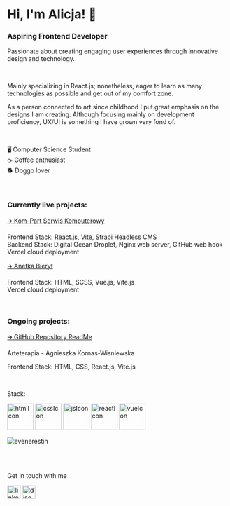 <h1>Hi, I'm Alicja! 🦈</h1>
<h3>Aspiring Frontend Developer</h3>
<p>
  Passionate about creating engaging user experiences through innovative design and technology.
</p>
<br />
<p>
  Mainly specializing in React.js; nonetheless, eager to learn as many technologies as possible and get out of my comfort zone.
</p>
<p>
  As a person connected to art since childhood I put great emphasis on the designs I am creating. Although focusing mainly on development proficiency, UX/UI is something I have grown very fond of. 
</p>

<br />

<p>
  🖥️   Computer Science Student <br />
  ☕   Coffee enthusiast <br />
  🐕   Doggo lover <br />
</p>

<br />

<h3> Currently live projects: </h3>
<div>
  <a href="https://www.komputerowyserwis.com" >🡪   Kom-Part Serwis Komputerowy</a>
  <p>
  Frontend Stack: React.js, Vite, Strapi Headless CMS <br />
  Backend Stack: Digital Ocean Droplet, Nginx web server, GitHub web hook <br />
  Vercel cloud deployment
  </p>
</div>
<div>
  <a href="https://anetkabieryt.pl" >🡪   Anetka Bieryt</a>
  <p>
  Frontend Stack: HTML, SCSS, Vue.js, Vite.js <br />
  Vercel cloud deployment
  </p>
</div>

<br />

<h3> Ongoing projects: </h3>
<div>
<!--   <a href="" >🡪   Arteterapia - Agnieszka Kornas-Wisniewska</a> <br /> -->
  <a href="https://github.com/Evenerestin/Arteterapia-Client/blob/main/README.md" >🡪   GitHub Repository ReadMe</a>
  <p>   Arteterapia - Agnieszka Kornas-Wisniewska</p>
  <p>
  Frontend Stack: HTML, CSS, React.js, Vite.js <br />
<!--   Current static files deployed on Vercel cloud -->
<!--   <br /> -->
<!--   Collaboration with <a href="https://github.com/Astan28"> @Astan28 <a/> - responsible for backend -->
<!--   </p> -->
</div>

<br />

<p>
<p align="left">Stack:</p>
<img src="https://github.com/user-attachments/assets/f94cc8c6-ef12-4b32-8759-e42e71cdc1cd" alt="htmlIcon" width="60" height="60" />
<img src="https://github.com/user-attachments/assets/e69de920-44f2-4921-a9d5-87b112659429" alt="cssIcon" width="60" height="60" />
<img src="https://github.com/user-attachments/assets/1b96b069-e5d3-4bdf-abaf-dd9dbd8430ed" alt="jsIcon" width="60" height="60" />
<img src="https://github.com/user-attachments/assets/dcd99818-d6bd-402d-871c-a48db16823f5" alt="reactIcon" width="60" height="60" />
<img src="https://github.com/user-attachments/assets/1feaffb9-b462-4d0b-a790-255d280935cf" alt="vueIcon" width="60" height="60" />
<!-- <img src="" alt="Icon" width="60" height="60" /> -->
</p>


<p><img align="center" src="https://github-readme-stats.vercel.app/api/top-langs?username=evenerestin&show_icons=true&locale=en&layout=compact" alt="evenerestin" /></p>

<br />
<br />


<p align="left center"> Get in touch with me </p>
<p align="left center">
<img src="https://github.com/user-attachments/assets/32b30aa1-0582-4711-8202-9c98b21f722e" alt="linkedin-fill" width="30" height="30" />
<img src="https://github.com/user-attachments/assets/27da14dd-adb2-4f42-aae8-d8751f8b83ea" alt="discord-fill" width="30" height="30" />
</p>


<!--
![html5-fill](https://github.com/user-attachments/assets/f94cc8c6-ef12-4b32-8759-e42e71cdc1cd)
![css3-fill](https://github.com/user-attachments/assets/e69de920-44f2-4921-a9d5-87b112659429)
![javascript-fill](https://github.com/user-attachments/assets/1b96b069-e5d3-4bdf-abaf-dd9dbd8430ed)
![reactjs-line](https://github.com/user-attachments/assets/dcd99818-d6bd-402d-871c-a48db16823f5)
![vuejs-fill](https://github.com/user-attachments/assets/1feaffb9-b462-4d0b-a790-255d280935cf)
![angularjs-fill](https://github.com/user-attachments/assets/1df47e1e-19a4-41a1-abee-1845d0be1685)
![svelte-fill](https://github.com/user-attachments/assets/a25d4d20-e41f-4d67-bab6-21c5ef4f64be)
![flutter-fill](https://github.com/user-attachments/assets/caec7476-a898-41ab-a4b7-983dbaa32939)
![nextjs-fill](https://github.com/user-attachments/assets/69ee41f3-0dcc-46ee-b508-edc19948acce)
![gatsby-fill](https://github.com/user-attachments/assets/274bd1da-76d6-491c-b84c-925147f973d7)
-->

